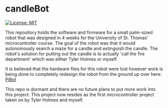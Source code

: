 # candleBot
[![License: MIT](https://img.shields.io/badge/License-MIT-green.svg)](https://opensource.org/licenses/MIT)

This repository holds the software and firmware for a small palm-sized robot that was designed in 4 weeks for the University of St. Thomas' microcontroller course. The goal of the robot was that it would autonomously search a maze for a candle and extinguish the candle. The robot's solution for putting out the candle is to actually 'call the fire department' which was either Tyler Holmes or myself.

It is believed that the hardware files for this robot were lost however work is being done to completely redesign the robot from the ground up over here: [PiBot](https://github.com/TDHolmes/PiBot)

This repo is dormant and there are no future plans to put more work into this project. This project now resides as the first microcontroller project taken on by Tyler Holmes and myself.
